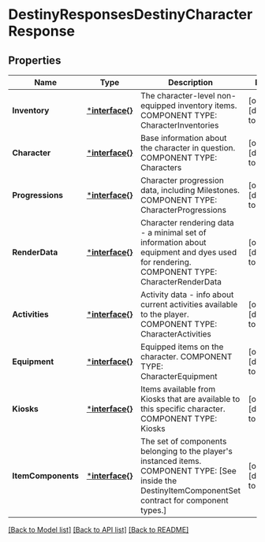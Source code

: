 # DestinyResponsesDestinyCharacterResponse

## Properties
Name | Type | Description | Notes
------------ | ------------- | ------------- | -------------
**Inventory** | [***interface{}**](interface{}.md) | The character-level non-equipped inventory items.  COMPONENT TYPE: CharacterInventories | [optional] [default to null]
**Character** | [***interface{}**](interface{}.md) | Base information about the character in question.  COMPONENT TYPE: Characters | [optional] [default to null]
**Progressions** | [***interface{}**](interface{}.md) | Character progression data, including Milestones.  COMPONENT TYPE: CharacterProgressions | [optional] [default to null]
**RenderData** | [***interface{}**](interface{}.md) | Character rendering data - a minimal set of information about equipment and dyes used for rendering.  COMPONENT TYPE: CharacterRenderData | [optional] [default to null]
**Activities** | [***interface{}**](interface{}.md) | Activity data - info about current activities available to the player.  COMPONENT TYPE: CharacterActivities | [optional] [default to null]
**Equipment** | [***interface{}**](interface{}.md) | Equipped items on the character.  COMPONENT TYPE: CharacterEquipment | [optional] [default to null]
**Kiosks** | [***interface{}**](interface{}.md) | Items available from Kiosks that are available to this specific character.   COMPONENT TYPE: Kiosks | [optional] [default to null]
**ItemComponents** | [***interface{}**](interface{}.md) | The set of components belonging to the player&#39;s instanced items.  COMPONENT TYPE: [See inside the DestinyItemComponentSet contract for component types.] | [optional] [default to null]

[[Back to Model list]](../README.md#documentation-for-models) [[Back to API list]](../README.md#documentation-for-api-endpoints) [[Back to README]](../README.md)


